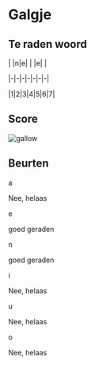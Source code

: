 # Galgje

## Te raden woord

| |n|e| | |e| |

|-|-|-|-|-|-|-|

|1|2|3|4|5|6|7|

## Score
![gallow](./images/5.png)

## Beurten

a

Nee, helaas

e

goed geraden

n

goed geraden

i

Nee, helaas

u

Nee, helaas

o

Nee, helaas
